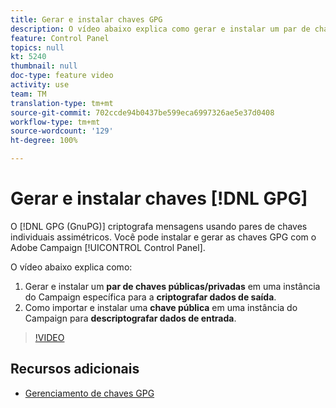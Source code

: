```yaml
---
title: Gerar e instalar chaves GPG
description: O vídeo abaixo explica como gerar e instalar um par de chaves públicas/privadas em uma instância específica do Campaign para a criptografia de dados de saída. Explica também como importar e instalar uma chave pública em uma instância do Campaign para descriptografar dados de entrada.
feature: Control Panel
topics: null
kt: 5240
thumbnail: null
doc-type: feature video
activity: use
team: TM
translation-type: tm+mt
source-git-commit: 702ccde94b0437be599eca6997326ae5e37d0408
workflow-type: tm+mt
source-wordcount: '129'
ht-degree: 100%

---
```



# Gerar e instalar chaves [!DNL GPG] 

O [!DNL GPG (GnuPG)] criptografa mensagens usando pares de chaves individuais assimétricos. Você pode instalar e gerar as chaves GPG com o Adobe Campaign [!UICONTROL Control Panel].

O vídeo abaixo explica como:

1. Gerar e instalar um **par de chaves públicas/privadas** em uma instância do Campaign específica para a **criptografar dados de saída**.
2. Como importar e instalar uma **chave pública** em uma instância do Campaign para **descriptografar dados de entrada**.

>[!VIDEO](https://video.tv.adobe.com/v/34201?quality=12)

## Recursos adicionais

* [Gerenciamento de chaves GPG](https://docs.adobe.com/content/help/pt-BR/control-panel/using/instances-settings/gpg-keys-management.html)
